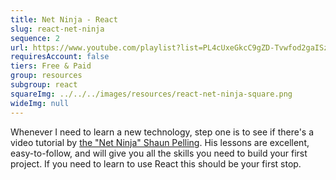 ```yaml
---
title: Net Ninja - React
slug: react-net-ninja
sequence: 2
url: https://www.youtube.com/playlist?list=PL4cUxeGkcC9gZD-Tvwfod2gaISzfRiP9d
requiresAccount: false
tiers: Free & Paid
group: resources
subgroup: react
squareImg: ../../../images/resources/react-net-ninja-square.png
wideImg: null
---
```


Whenever I need to learn a new technology, step one is to see if there's a video tutorial by <a href='https://twitter.com/thenetninjauk' target="_blank" rel="noreferrer">the "Net Ninja" Shaun Pelling</a>.  His lessons are excellent, easy-to-follow, and will give you all the skills you need to build your first project.  If you need to learn to use React this should be your first stop.